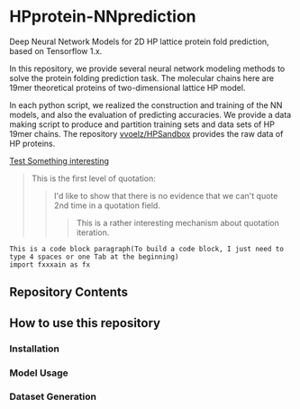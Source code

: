 # HPprotein-NNprediction
Deep Neural Network Models for 2D HP lattice protein fold prediction, based on Tensorflow 1.x. 

In this repository, we provide several neural network modeling methods to solve the protein folding prediction task. The molecular chains here  are 19mer theoretical proteins of two-dimensional lattice HP model.

In each python script, we realized the construction and training of the NN models, and also the evaluation of predicting accuracies. 
We provide a data making script to produce and partition training sets and data sets of HP 19mer chains. The repository [vvoelz/HPSandbox](https://github.com/vvoelz/HPSandbox) provides the raw data of HP proteins.


[Test Something interesting](#how-to-use-this-repo)
> This is the first level of quotation:
> > I'd like to show that there is no evidence that we can't quote 2nd time in a quotation field.
> > > This is a rather interesting mechanism about quotation iteration.

    This is a code block paragraph(To build a code block, I just need to type 4 spaces or one Tab at the beginning)
    import fxxxain as fx

## Repository Contents

## How to use this repository

### Installation

### Model Usage

### Dataset Generation

